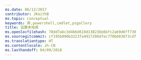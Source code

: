 ```yaml
---
ms.date: 06/12/2017
contributor: JKeithB
ms.topic: conceptual
keywords: 库,powershell,cmdlet,psgallery
title: 设置本地库
ms.openlocfilehash: 70dd7abc3d4b6d618d13823bb6bfc2ab9d6ff730
ms.sourcegitcommit: cf195b090b3223fa4917206dfec7f0b603873cdf
ms.translationtype: HT
ms.contentlocale: zh-CN
ms.lasthandoff: 04/09/2018
---
```

